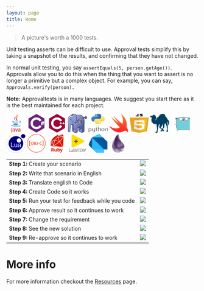 ```yaml
---
layout: page
title: Home
---
```




> A picture's worth a 1000 tests.

Unit testing asserts can be difficult to use. Approval tests simplify this by taking a snapshot of the results, and confirming that they have not changed.

In normal unit testing, you say `assertEquals(5, person.getAge())`. Approvals allow you to do this when the thing that you want to assert is no longer a primitive but a complex object. For example, you can say, `Approvals.verify(person).`

 
**Note:** Approvaltests is in many languages. We suggest you start there as it is the best maintained for each project.

[<img src="images/languages/java.svg" width="50" height="50">](https://github.com/approvals/approvaltests.java) 
[<img src="images/languages/csharp.svg" width="50" height="50">](https://github.com/approvals/approvaltests.net) 
[<img src="images/languages/cpp.svg" width="50" height="50">](https://github.com/approvals/approvaltests.cpp)
[<img src="images/languages/php.svg" width="50" height="50">](https://github.com/approvals/approvaltests.php)
[<img src="images/languages/python.svg"  width="50" height="50">](https://github.com/approvals/approvaltests.Python)
[<img src="images/languages/swift.svg"  width="50" height="50">](https://github.com/approvals/approvaltests.Swift)
[<img src="images/languages/javascript.svg"  width="50" height="50">](https://github.com/approvals/Approvals.NodeJS)
[<img src="images/languages/perl.svg"  width="50" height="50">](https://github.com/approvals/approvaltests.perl)
[<img src="images/languages/golang.svg"  width="50" height="50">](https://github.com/approvals/go-approval-tests)
[<img src="images/languages/lua.svg"  width="50" height="50">](https://github.com/approvals/ApprovalTests.lua)
[<img src="images/languages/objective-c.svg"  width="50" height="50">](https://github.com/approvals/ApprovalTests.Objective-C)
[<img src="images/languages/ruby.svg"  width="50" height="50">](https://github.com/approvals/approvaltests.ruby)
[<img src="images/languages/labview.svg"  width="50" height="50">](https://github.com/approvals/ApprovalTests.LabVIEW)
[<img src="images/languages/dart.svg"  width="50" height="50">](https://github.com/approvals/ApprovalTests.Dart)
[<img src="images/languages/elixir.svg"  width="50" height="50">](https://github.com/approvals/ApprovalTests.Elixir)
                  
 

|   |   |
| :------------ | :---------------: |
| **Step 1:** Create your scenario | ![](https://lh3.googleusercontent.com/-YnReahw8t10/Tc4fT4pBO3I/AAAAAAAAAdw/wmuV2aYHVDE/s288/approval_test_01_whiteboard.png)       |
| **Step 2:** Write that scenario in English | ![](https://lh6.googleusercontent.com/-qbpq8-H7iSk/Tc4glvulw-I/AAAAAAAAAd0/HCQ_bcY6j60/s288/approval_test_02_english.png)  |
| **Step 3:** Translate english to Code | ![](https://lh3.googleusercontent.com/-_2Z0GU6rOS4/T6Wo2qEbGNI/AAAAAAAAAkQ/VT5yRZBKPgQ/s800/approval_test_03_translate.png) |
| **Step 4:** Create Code so it works | ![](https://lh3.googleusercontent.com/-udxQHJw1s-s/Tc4h7siq1NI/AAAAAAAAAd8/BEq9SJ1n_uA/s288/approval_test_04_create.png) |
|**Step 5:** Run your test for feedback while you code | ![](https://lh6.googleusercontent.com/-jI-IyC21_Wo/Tc4kejbp-VI/AAAAAAAAAeE/FsponLUTN4I/s288/approval_test_05_feedback.png)  |
| **Step 6:** Approve result so it continues to work | ![](https://lh3.googleusercontent.com/-3zr61ngUV_0/Tc4jjVgHpNI/AAAAAAAAAeA/jSBv-YTSMXk/s288/approval_test_05_approve.png) |
| **Step 7:** Change the requirement | ![](https://lh6.googleusercontent.com/-G5qp01Qz1T4/Tc4lfNhDjgI/AAAAAAAAAeI/pfVI12_JR90/s288/approval_test_07_change.png) |
| **Step 8:** See the new solution | ![](https://lh4.googleusercontent.com/_s2oZS5jFv1g/Tc4mwITB3MI/AAAAAAAAAeM/3aEgyuLosso/s400/approval_test_08_granularity.png)  |
| **Step 9:** Re-approve so it continues to work | ![](https://lh4.googleusercontent.com/-C9aGPYRCxSo/Tc4nuX-kJ2I/AAAAAAAAAeQ/V-SJ9AEWvMs/s288/approval_test_09_reapprove.png) |

# More info

For more information checkout the [Resources](resources) page.
